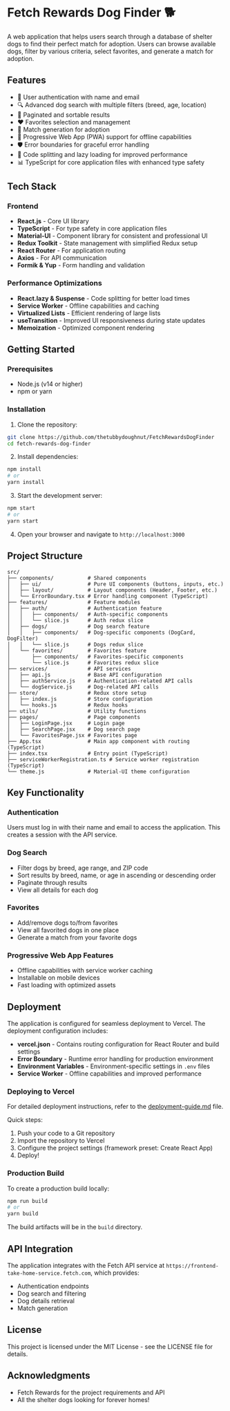 # Fetch Rewards Dog Finder 🐕

A web application that helps users search through a database of shelter dogs to find their perfect match for adoption. Users can browse available dogs, filter by various criteria, select favorites, and generate a match for adoption.

## Features

- 🔐 User authentication with name and email
- 🔍 Advanced dog search with multiple filters (breed, age, location)
- 📄 Paginated and sortable results
- ❤️ Favorites selection and management
- 🤝 Match generation for adoption
- 📱 Progressive Web App (PWA) support for offline capabilities
- 🛡️ Error boundaries for graceful error handling
- 🚀 Code splitting and lazy loading for improved performance
- 📊 TypeScript for core application files with enhanced type safety

## Tech Stack

### Frontend
- **React.js** - Core UI library
- **TypeScript** - For type safety in core application files
- **Material-UI** - Component library for consistent and professional UI
- **Redux Toolkit** - State management with simplified Redux setup
- **React Router** - For application routing
- **Axios** - For API communication
- **Formik & Yup** - Form handling and validation

### Performance Optimizations
- **React.lazy & Suspense** - Code splitting for better load times
- **Service Worker** - Offline capabilities and caching
- **Virtualized Lists** - Efficient rendering of large lists
- **useTransition** - Improved UI responsiveness during state updates
- **Memoization** - Optimized component rendering

## Getting Started

### Prerequisites

- Node.js (v14 or higher)
- npm or yarn

### Installation

1. Clone the repository:
```bash
git clone https://github.com/thetubbydoughnut/FetchRewardsDogFinder
cd fetch-rewards-dog-finder
```

2. Install dependencies:
```bash
npm install
# or
yarn install
```

3. Start the development server:
```bash
npm start
# or
yarn start
```

4. Open your browser and navigate to `http://localhost:3000`

## Project Structure

```
src/
├── components/           # Shared components
│   ├── ui/               # Pure UI components (buttons, inputs, etc.)
│   ├── layout/           # Layout components (Header, Footer, etc.)
│   └── ErrorBoundary.tsx # Error handling component (TypeScript)
├── features/             # Feature modules
│   ├── auth/             # Authentication feature
│   │   ├── components/   # Auth-specific components
│   │   └── slice.js      # Auth redux slice
│   ├── dogs/             # Dog search feature
│   │   ├── components/   # Dog-specific components (DogCard, DogFilter)
│   │   └── slice.js      # Dogs redux slice
│   └── favorites/        # Favorites feature
│       ├── components/   # Favorites-specific components
│       └── slice.js      # Favorites redux slice
├── services/             # API services
│   ├── api.js            # Base API configuration
│   ├── authService.js    # Authentication-related API calls
│   └── dogService.js     # Dog-related API calls
├── store/                # Redux store setup
│   ├── index.js          # Store configuration
│   └── hooks.js          # Redux hooks
├── utils/                # Utility functions
├── pages/                # Page components
│   ├── LoginPage.jsx     # Login page
│   ├── SearchPage.jsx    # Dog search page
│   └── FavoritesPage.jsx # Favorites page
├── App.tsx               # Main app component with routing (TypeScript)
├── index.tsx             # Entry point (TypeScript)
├── serviceWorkerRegistration.ts # Service worker registration (TypeScript)
└── theme.js              # Material-UI theme configuration
```

## Key Functionality

### Authentication

Users must log in with their name and email to access the application. This creates a session with the API service.

### Dog Search

- Filter dogs by breed, age range, and ZIP code
- Sort results by breed, name, or age in ascending or descending order
- Paginate through results
- View all details for each dog

### Favorites

- Add/remove dogs to/from favorites
- View all favorited dogs in one place
- Generate a match from your favorite dogs

### Progressive Web App Features

- Offline capabilities with service worker caching
- Installable on mobile devices
- Fast loading with optimized assets

## Deployment

The application is configured for seamless deployment to Vercel. The deployment configuration includes:

- **vercel.json** - Contains routing configuration for React Router and build settings
- **Error Boundary** - Runtime error handling for production environment
- **Environment Variables** - Environment-specific settings in `.env` files
- **Service Worker** - Offline capabilities and improved performance

### Deploying to Vercel

For detailed deployment instructions, refer to the [deployment-guide.md](./deployment-guide.md) file.

Quick steps:
1. Push your code to a Git repository
2. Import the repository to Vercel
3. Configure the project settings (framework preset: Create React App)
4. Deploy!

### Production Build

To create a production build locally:

```bash
npm run build
# or
yarn build
```

The build artifacts will be in the `build` directory.

## API Integration

The application integrates with the Fetch API service at `https://frontend-take-home-service.fetch.com`, which provides:

- Authentication endpoints
- Dog search and filtering
- Dog details retrieval
- Match generation

## License

This project is licensed under the MIT License - see the LICENSE file for details.

## Acknowledgments

- Fetch Rewards for the project requirements and API
- All the shelter dogs looking for forever homes! 